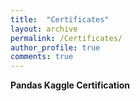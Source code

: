 ```yaml
---
title:  "Certificates"
layout: archive
permalink: /Certificates/
author_profile: true
comments: true
---
```


<strong>Pandas Kaggle Certification</strong> <a href="/assets/certificates/VictorArranzBarcenilla_Pandas.png"><i class="fas fa-link"></i></a>